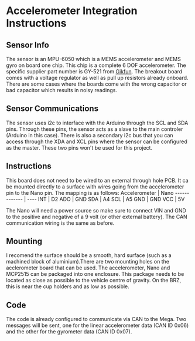 # Accelerometer Integration Instructions

## Sensor Info
The sensor is an MPU-6050 which is a MEMS accelerometer and MEMS gyro on board one chip. This chip is a complete 6 DOF accelerometer. The specific supplier part number is GY-521 from [Gikfun](https://www.amazon.ca/gp/product/B07JPK26X2/ref=ppx_yo_dt_b_asin_title_o03_s00?ie=UTF8&psc=1). The breakout board comes with a voltage regulator as well as pull up resistors already onboard. There are some cases where the boards come with the wrong capacitor or bad capacitor which results in noisy readings.

## Sensor Communications
The sensor uses i2c to interface with the Arduino through the SCL and SDA pins. Through these pins, the sensor acts as a slave to the main controler (Arduino in this case). There is also a secondary i2c bus that you can access through the XDA and XCL pins where the sensor can be configured as the master. These two pins won't be used for this project.

## Instructions
This board does not need to be wired to an external through hole PCB. It ca be mounted directly to a surface with wires going from the accelerometer pin to the Nano pin. The mapping is as follows:
Accelerometer | Nano
------------- | ----
INT | D2
ADO | GND
SDA | A4
SCL | A5
GND | GND
VCC | 5V

The Nano will need a power source so make sure to connect VIN and GND to the positive and negative of a 9 volt (or other external battery). The CAN communication wiring is the same as before.

## Mounting
I recomend the surface should be a smooth, hard surface (such as a machined block of aluminium).There are two mounting holes on the acclerometer board that can be used. The accelerometer, Nano and MCP2515 can be packaged into one enclosure. This package needs to be located as close as possible to the vehicle centre of gravity. On the BRZ, this is near the cup holders and as low as possible.

## Code
The code is already configured to communicate via CAN to the Mega. Two messages will be sent, one for the linear accelerometer data (CAN ID 0x06) and the other for the gyrometer data (CAN ID 0x07).